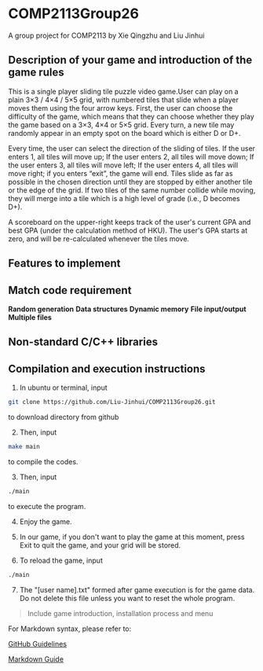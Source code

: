 # COMP2113Group26

A group project for COMP2113 by Xie Qingzhu and Liu Jinhui

## Description of your game and introduction of the game rules

This is a single player sliding tile puzzle video game.User can play on a plain 3×3 / 4×4 / 5×5 grid, with numbered tiles that slide when a player moves them using the four arrow keys. First, the user can choose the difficulty of the game, which means that they can choose whether they play the game based on a 3×3, 4×4 or 5×5 grid. Every turn, a new tile may randomly appear in an empty spot on the board which is either D or D+.

Every time, the user can select the direction of the sliding of tiles. If the user enters 1, all tiles will move up; If the user enters 2, all tiles will move down; If the user enters 3, all tiles will move left; If the user enters 4, all tiles will move right; if you enters “exit”, the game will end. Tiles slide as far as possible in the chosen direction until they are stopped by either another tile or the edge of the grid. If two tiles of the same number collide while moving, they will merge into a tile which is a high level of grade (i.e., D becomes D+). 

A scoreboard on the upper-right keeps track of the user's current GPA and best GPA (under the calculation method of HKU). The user's GPA starts at zero, and will be re-calculated whenever the tiles move. 

## Features to implement

## Match code requirement

**Random generation** 
**Data structures** 
**Dynamic memory** 
**File input/output** 
**Multiple files** 

## Non-standard C/C++ libraries

## Compilation and execution instructions

1. In ubuntu or terminal, input

```bash
git clone https://github.com/Liu-Jinhui/COMP2113Group26.git
```

to download directory from github

2. Then, input

```bash
make main
```

to compile the codes.

3. Then, input 

```bash
./main
```

to execute the program.

4. Enjoy the game.

5. In our game, if you don't want to play the game at this moment, press Exit to quit the game, and your grid will be stored. 

6. To reload the game, input

```bash
./main
```

7. The "[user name].txt" formed after game execution is for the game data. Do not delete this file unless you want to reset the whole program.




> Include game introduction, installation process and menu

For Markdown syntax, please refer to:

[GitHub Guidelines](https://docs.github.com/en/get-started/writing-on-github/getting-started-with-writing-and-formatting-on-github/basic-writing-and-formatting-syntax)

[Markdown Guide](https://www.markdownguide.org/)
